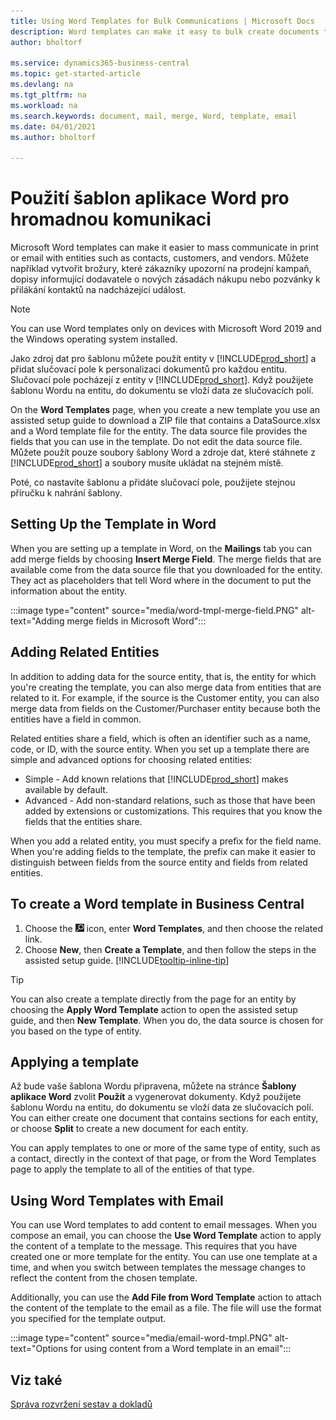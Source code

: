 ```yaml
---
title: Using Word Templates for Bulk Communications | Microsoft Docs
description: Word templates can make it easy to bulk create documents that are personalized for specific entities.
author: bholtorf

ms.service: dynamics365-business-central
ms.topic: get-started-article
ms.devlang: na
ms.tgt_pltfrm: na
ms.workload: na
ms.search.keywords: document, mail, merge, Word, template, email
ms.date: 04/01/2021
ms.author: bholtorf

---
```


# Použití šablon aplikace Word pro hromadnou komunikaci
Microsoft Word templates can make it easier to mass communicate in print or email with entities such as contacts, customers, and vendors. Můžete například vytvořit brožury, které zákazníky upozorní na prodejní kampaň, dopisy informující dodavatele o nových zásadách nákupu nebo pozvánky k přilákání kontaktů na nadcházející událost.

> [!NOTE]
> You can use Word templates only on devices with Microsoft Word 2019 and the Windows operating system installed.

Jako zdroj dat pro šablonu můžete použít entity v [!INCLUDE[prod_short](includes/prod_short.md)] a přidat slučovací pole k personalizaci dokumentů pro každou entitu. Slučovací pole pocházejí z entity v [!INCLUDE[prod_short](includes/prod_short.md)]. Když použijete šablonu Wordu na entitu, do dokumentu se vloží data ze slučovacích polí.

On the **Word Templates** page, when you create a new template you use an assisted setup guide to download a ZIP file that contains a DataSource.xlsx and a Word template file for the entity. The data source file provides the fields that you can use in the template. Do not edit the data source file. Můžete použít pouze soubory šablony Word a zdroje dat, které stáhnete z [!INCLUDE[prod_short](includes/prod_short.md)] a soubory musíte ukládat na stejném místě.

Poté, co nastavíte šablonu a přidáte slučovací pole, použijete stejnou příručku k nahrání šablony.

## Setting Up the Template in Word
When you are setting up a template in Word, on the **Mailings** tab you can add merge fields by choosing **Insert Merge Field**. The merge fields that are available come from the data source file that you downloaded for the entity. They act as placeholders that tell Word where in the document to put the information about the entity.

:::image type="content" source="media/word-tmpl-merge-field.PNG" alt-text="Adding merge fields in Microsoft Word":::

## Adding Related Entities
In addition to adding data for the source entity, that is, the entity for which you're creating the template, you can also merge data from entities that are related to it. For example, if the source is the Customer entity, you can also merge data from fields on the Customer/Purchaser entity because both the entities have a field in common.

Related entities share a field, which is often an identifier such as a name, code, or ID, with the source entity. When you set up a template there are simple and advanced options for choosing related entities:

* Simple - Add known relations that [!INCLUDE[prod_short](includes/prod_short.md)] makes available by default.
* Advanced - Add non-standard relations, such as those that have been added by extensions or customizations. This requires that you know the fields that the entities share.

When you add a related entity, you must specify a prefix for the field name. When you're adding fields to the template, the prefix can make it easier to distinguish between fields from the source entity and fields from related entities.

## To create a Word template in Business Central
1. Choose the ![Lightbulb that opens the Tell Me feature.](media/ui-search/search_small.png "Tell me what you want to do") icon, enter **Word Templates**, and then choose the related link.
2. Choose **New**, then **Create a Template**, and then follow the steps in the assisted setup guide. [!INCLUDE[tooltip-inline-tip](includes/tooltip-inline-tip_md.md)]

> [!TIP]
> You can also create a template directly from the page for an entity by choosing the **Apply Word Template** action to open the assisted setup guide, and then **New Template**. When you do, the data source is chosen for you based on the type of entity.

## Applying a template
Až bude vaše šablona Wordu připravena, můžete na stránce **Šablony aplikace Word** zvolit **Použít** a vygenerovat dokumenty. Když použijete šablonu Wordu na entitu, do dokumentu se vloží data ze slučovacích polí. You can either create one document that contains sections for each entity, or choose **Split** to create a new document for each entity.

You can apply templates to one or more of the same type of entity, such as a contact, directly in the context of that page, or from the Word Templates page to apply the template to all of the entities of that type.

## Using Word Templates with Email
You can use Word templates to add content to email messages. When you compose an email, you can choose the **Use Word Template** action to apply the content of a template to the message. This requires that you have created one or more template for the entity. You can use one template at a time, and when you switch between templates the message changes to reflect the content from the chosen template.

Additionally, you can use the **Add File from Word Template** action to attach the content of the template to the email as a file. The file will use the format you specified for the template output.

:::image type="content" source="media/email-word-tmpl.PNG" alt-text="Options for using content from a Word template in an email":::

## Viz také
[Správa rozvržení sestav a dokladů](ui-manage-report-layouts.md)
